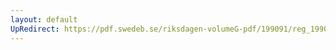 ```yaml
---
layout: default
UpRedirect: https://pdf.swedeb.se/riksdagen-volumeG-pdf/199091/reg_199091/reg_199091_0206.pdf
---
```

